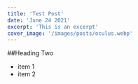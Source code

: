```yaml
---
title: 'Test Post'
date: 'June 24 2021'
excerpt: 'This is an excerpt'
cover_image: '/images/posts/oculus.webp'
---
```


##Heading Two

 * item 1
 * item 2